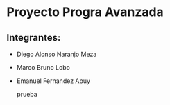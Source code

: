 # Proyecto Progra Avanzada

## Integrantes:
- Diego Alonso Naranjo Meza
- Marco Bruno Lobo
- Emanuel Fernandez Apuy 
  

  prueba
